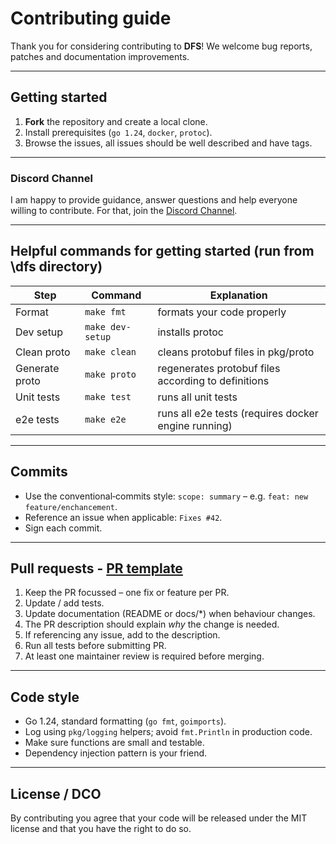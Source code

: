 # Contributing guide

Thank you for considering contributing to **DFS**!  We welcome bug reports,
patches and documentation improvements.

---

## Getting started
1. **Fork** the repository and create a local clone.
2. Install prerequisites (`go 1.24`, `docker`, `protoc`).
3. Browse the issues, all issues should be well described and have tags.

---

### Discord Channel
I am happy to provide guidance, answer questions and help everyone willing to contribute. For that, join the [Discord Channel](https://discord.gg/6guPgjW9).

---

## Helpful commands for getting started (run from \dfs directory)
| Step | Command | Explanation |
|------|---------| ----------------- |
| Format | `make fmt` | formats your code properly | 
| Dev setup | `make dev-setup` | installs protoc |
| Clean proto | `make clean` | cleans protobuf files in pkg/proto |
| Generate proto | `make proto` | regenerates protobuf files according to definitions|
| Unit tests | `make test` | runs all unit tests |
| e2e tests | `make e2e` | runs all e2e tests (requires docker engine running) |

---

## Commits
* Use the conventional‐commits style: `scope: summary` – e.g. `feat: new feature/enchancement`.  
* Reference an issue when applicable: `Fixes #42`.
* Sign each commit.

---

## Pull requests - [PR template](.github/PULL_REQUEST_TEMPLATE.md)
1. Keep the PR focussed – one fix or feature per PR.
2. Update / add tests.
3. Update documentation (README or docs/*) when behaviour changes.
4. The PR description should explain *why* the change is needed.
5. If referencing any issue, add to the description.
6. Run all tests before submitting PR.
7. At least one maintainer review is required before merging.

---

## Code style
* Go 1.24, standard formatting (`go fmt`, `goimports`).
* Log using `pkg/logging` helpers; avoid `fmt.Println` in production code.
* Make sure functions are small and testable. 
* Dependency injection pattern is your friend.

---

## License / DCO
By contributing you agree that your code will be released under the MIT license and that you have the right to do so. 